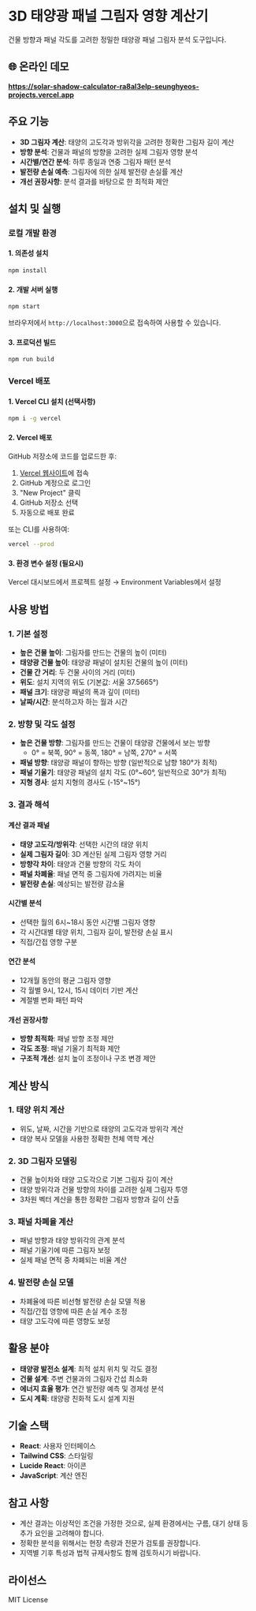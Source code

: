 # 3D 태양광 패널 그림자 영향 계산기

건물 방향과 패널 각도를 고려한 정밀한 태양광 패널 그림자 분석 도구입니다.

## 🌐 온라인 데모
**https://solar-shadow-calculator-ra8al3elp-seunghyeos-projects.vercel.app**

## 주요 기능

- **3D 그림자 계산**: 태양의 고도각과 방위각을 고려한 정확한 그림자 길이 계산
- **방향 분석**: 건물과 패널의 방향을 고려한 실제 그림자 영향 분석
- **시간별/연간 분석**: 하루 종일과 연중 그림자 패턴 분석
- **발전량 손실 예측**: 그림자에 의한 실제 발전량 손실률 계산
- **개선 권장사항**: 분석 결과를 바탕으로 한 최적화 제안

## 설치 및 실행

### 로컬 개발 환경

#### 1. 의존성 설치

```bash
npm install
```

#### 2. 개발 서버 실행

```bash
npm start
```

브라우저에서 `http://localhost:3000`으로 접속하여 사용할 수 있습니다.

#### 3. 프로덕션 빌드

```bash
npm run build
```

### Vercel 배포

#### 1. Vercel CLI 설치 (선택사항)

```bash
npm i -g vercel
```

#### 2. Vercel 배포

GitHub 저장소에 코드를 업로드한 후:

1. [Vercel 웹사이트](https://vercel.com)에 접속
2. GitHub 계정으로 로그인
3. "New Project" 클릭
4. GitHub 저장소 선택
5. 자동으로 배포 완료

또는 CLI를 사용하여:

```bash
vercel --prod
```

#### 3. 환경 변수 설정 (필요시)

Vercel 대시보드에서 프로젝트 설정 → Environment Variables에서 설정

## 사용 방법

### 1. 기본 설정

- **높은 건물 높이**: 그림자를 만드는 건물의 높이 (미터)
- **태양광 건물 높이**: 태양광 패널이 설치된 건물의 높이 (미터)
- **건물 간 거리**: 두 건물 사이의 거리 (미터)
- **위도**: 설치 지역의 위도 (기본값: 서울 37.5665°)
- **패널 크기**: 태양광 패널의 폭과 깊이 (미터)
- **날짜/시간**: 분석하고자 하는 월과 시간

### 2. 방향 및 각도 설정

- **높은 건물 방향**: 그림자를 만드는 건물이 태양광 건물에서 보는 방향
  - 0° = 북쪽, 90° = 동쪽, 180° = 남쪽, 270° = 서쪽
- **패널 방향**: 태양광 패널이 향하는 방향 (일반적으로 남향 180°가 최적)
- **패널 기울기**: 태양광 패널의 설치 각도 (0°~60°, 일반적으로 30°가 최적)
- **지형 경사**: 설치 지형의 경사도 (-15°~15°)

### 3. 결과 해석

#### 계산 결과 패널

- **태양 고도각/방위각**: 선택한 시간의 태양 위치
- **실제 그림자 길이**: 3D 계산된 실제 그림자 영향 거리
- **방향각 차이**: 태양과 건물 방향의 각도 차이
- **패널 차폐율**: 패널 면적 중 그림자에 가려지는 비율
- **발전량 손실**: 예상되는 발전량 감소율

#### 시간별 분석

- 선택한 월의 6시~18시 동안 시간별 그림자 영향
- 각 시간대별 태양 위치, 그림자 길이, 발전량 손실 표시
- 직접/간접 영향 구분

#### 연간 분석

- 12개월 동안의 평균 그림자 영향
- 각 월별 9시, 12시, 15시 데이터 기반 계산
- 계절별 변화 패턴 파악

#### 개선 권장사항

- **방향 최적화**: 패널 방향 조정 제안
- **각도 조정**: 패널 기울기 최적화 제안
- **구조적 개선**: 설치 높이 조정이나 구조 변경 제안

## 계산 방식

### 1. 태양 위치 계산

- 위도, 날짜, 시간을 기반으로 태양의 고도각과 방위각 계산
- 태양 복사 모델을 사용한 정확한 천체 역학 계산

### 2. 3D 그림자 모델링

- 건물 높이차와 태양 고도각으로 기본 그림자 길이 계산
- 태양 방위각과 건물 방향의 차이를 고려한 실제 그림자 투영
- 3차원 벡터 계산을 통한 정확한 그림자 방향과 길이 산출

### 3. 패널 차폐율 계산

- 패널 방향과 태양 방위각의 관계 분석
- 패널 기울기에 따른 그림자 보정
- 실제 패널 면적 중 차폐되는 비율 계산

### 4. 발전량 손실 모델

- 차폐율에 따른 비선형 발전량 손실 모델 적용
- 직접/간접 영향에 따른 손실 계수 조정
- 태양 고도각에 따른 영향도 보정

## 활용 분야

- **태양광 발전소 설계**: 최적 설치 위치 및 각도 결정
- **건물 설계**: 주변 건물과의 그림자 간섭 최소화
- **에너지 효율 평가**: 연간 발전량 예측 및 경제성 분석
- **도시 계획**: 태양광 친화적 도시 설계 지원

## 기술 스택

- **React**: 사용자 인터페이스
- **Tailwind CSS**: 스타일링
- **Lucide React**: 아이콘
- **JavaScript**: 계산 엔진

## 참고 사항

- 계산 결과는 이상적인 조건을 가정한 것으로, 실제 환경에서는 구름, 대기 상태 등 추가 요인을 고려해야 합니다.
- 정확한 분석을 위해서는 현장 측량과 전문가 검토를 권장합니다.
- 지역별 기후 특성과 법적 규제사항도 함께 검토하시기 바랍니다.

## 라이선스

MIT License
